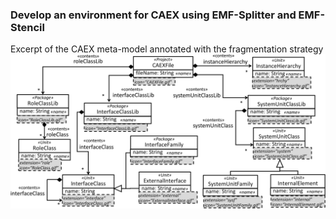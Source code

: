 ### Develop an environment for CAEX using EMF-Splitter and EMF-Stencil

Excerpt of the CAEX meta-model annotated with the fragmentation strategy
![Octocat](/assets/img/fragmentation_pattern_AML.png)

